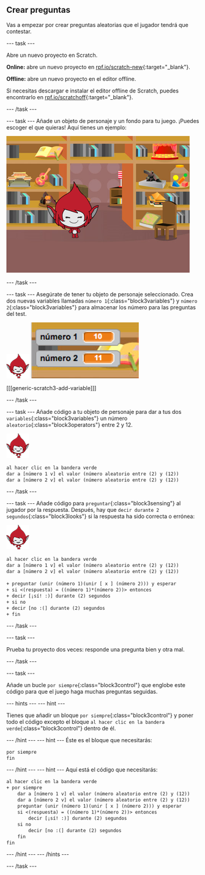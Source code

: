 ## Crear preguntas

Vas a empezar por crear preguntas aleatorias que el jugador tendrá que contestar.

\--- task \---

Abre un nuevo proyecto en Scratch.

**Online:** abre un nuevo proyecto en [rpf.io/scratch-new](http://rpf.io/scratch-new){:target="_blank"}.

**Offline:** abre un nuevo proyecto en el editor offline.

Si necesitas descargar e instalar el editor offline de Scratch, puedes encontrarlo en [rpf.io/scratchoff](http://rpf.io/scratchoff){:target="_blank"}.

\--- /task \---

\--- task \--- Añade un objeto de personaje y un fondo para tu juego. ¡Puedes escoger el que quieras! Aquí tienes un ejemplo:

![captura de pantalla](images/brain-setting.png)

\--- /task \---

\--- task \--- Asegúrate de tener tu objeto de personaje seleccionado. Crea dos nuevas variables llamadas `número 1`{:class="block3variables"} y `número 2`{:class="block3variables"} para almacenar los número para las preguntas del test.

![screenshot](images/giga-sprite.png) ![captura de pantalla](images/brain-variables.png)

[[[generic-scratch3-add-variable]]]

\--- /task \---

\--- task \--- Añade código a tu objeto de personaje para dar a tus dos `variables`{:class="block3variables"} un número `aleatorio`{:class="block3operators"} entre 2 y 12.

![captura de pantalla](images/giga-sprite.png)

```blocks3
al hacer clic en la bandera verde
dar a [número 1 v] el valor (número aleatorio entre (2) y (12))
dar a [número 2 v] el valor (número aleatorio entre (2) y (12))
```

\--- /task \---

\--- task \--- Añade código para `preguntar`{:class="block3sensing"} al jugador por la respuesta. Después, hay que `decir durante 2 segundos`{:class="block3looks"} si la respuesta ha sido correcta o errónea:

![captura de pantalla](images/giga-sprite.png)

```blocks3
al hacer clic en la bandera verde
dar a [número 1 v] el valor (número aleatorio entre (2) y (12))
dar a [número 2 v] el valor (número aleatorio entre (2) y (12))

+ preguntar (unir (número 1)(unir [ x ] (número 2))) y esperar
+ si <(respuesta) = ((número 1)*(número 2))> entonces
+ decir [¡sí! :)] durante (2) segundos
+ si no
+ decir [no :(] durante (2) segundos
+ fin
```

\--- /task \---

\--- task \---

Prueba tu proyecto dos veces: responde una pregunta bien y otra mal.

\--- /task \---

\--- task \---

Añade un bucle `por siempre`{:class="block3control"} que englobe este código para que el juego haga muchas preguntas seguidas.

\--- hints \--- \--- hint \---

Tienes que añadir un bloque `por siempre`{:class="block3control"} y poner todo el código excepto el bloque `al hacer clic en la bandera verde`{:class="block3control"} dentro de él.

\--- /hint \--- \--- hint \--- Éste es el bloque que necesitarás:

```blocks3
por siempre
fin
```

\--- /hint \--- \--- hint \--- Aquí está el código que necesitarás:

```blocks3
al hacer clic en la bandera verde
+ por siempre
    dar a [número 1 v] el valor (número aleatorio entre (2) y (12))
    dar a [número 2 v] el valor (número aleatorio entre (2) y (12))
    preguntar (unir (número 1)(unir [ x ] (número 2))) y esperar
    si <(respuesta) = ((número 1)*(número 2))> entonces
        decir [¡sí! :)] durante (2) segundos
    si no
        decir [no :(] durante (2) segundos
    fin
fin
```

\--- /hint \--- \--- /hints \---

\--- /task \---